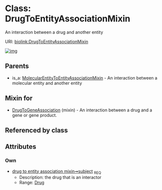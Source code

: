 
# Class: DrugToEntityAssociationMixin


An interaction between a drug and another entity

URI: [biolink:DrugToEntityAssociationMixin](https://w3id.org/biolink/vocab/DrugToEntityAssociationMixin)


[![img](https://yuml.me/diagram/nofunky;dir:TB/class/[MolecularEntityToEntityAssociationMixin],[Drug]<subject%201..1-%20[DrugToEntityAssociationMixin],[DrugToGeneAssociation]uses%20-.->[DrugToEntityAssociationMixin],[MolecularEntityToEntityAssociationMixin]^-[DrugToEntityAssociationMixin],[DrugToGeneAssociation],[Drug])](https://yuml.me/diagram/nofunky;dir:TB/class/[MolecularEntityToEntityAssociationMixin],[Drug]<subject%201..1-%20[DrugToEntityAssociationMixin],[DrugToGeneAssociation]uses%20-.->[DrugToEntityAssociationMixin],[MolecularEntityToEntityAssociationMixin]^-[DrugToEntityAssociationMixin],[DrugToGeneAssociation],[Drug])

## Parents

 *  is_a: [MolecularEntityToEntityAssociationMixin](MolecularEntityToEntityAssociationMixin.md) - An interaction between a molecular entity and another entity

## Mixin for

 * [DrugToGeneAssociation](DrugToGeneAssociation.md) (mixin)  - An interaction between a drug and a gene or gene product.

## Referenced by class


## Attributes


### Own

 * [drug to entity association mixin➞subject](drug_to_entity_association_mixin_subject.md)  <sub>REQ</sub>
     * Description: the drug that is an interactor
     * Range: [Drug](Drug.md)
